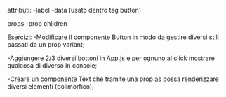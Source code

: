 attributi:
-label
-data (usato dentro tag button)

props 
-prop children

Esercizi:
-Modificare il componente Button in modo da gestire diversi stili passati da un prop variant;

-Aggiungere 2/3 diversi bottoni in App.js e per ognuno al click mostrare qualcosa di diverso in console;

-Creare un componente Text che tramite una prop as possa renderizzare diversi elementi (polimorfico);